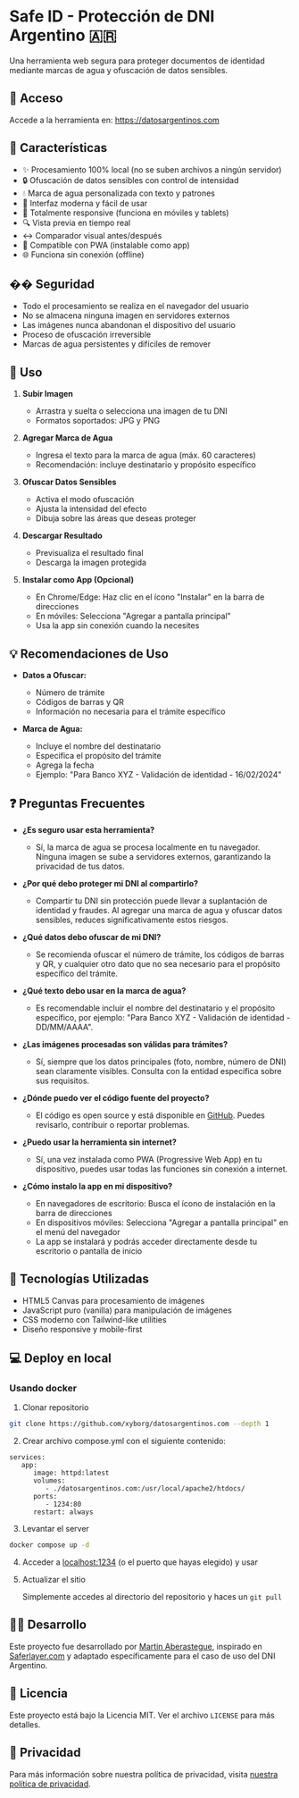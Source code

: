 # Safe ID - Protección de DNI Argentino 🇦🇷

Una herramienta web segura para proteger documentos de identidad mediante marcas de agua y ofuscación de datos sensibles.

## 🔗 Acceso

Accede a la herramienta en: https://datosargentinos.com

## 🌟 Características

- ✨ Procesamiento 100% local (no se suben archivos a ningún servidor)
- 🔒 Ofuscación de datos sensibles con control de intensidad
- 💧 Marca de agua personalizada con texto y patrones
- 🎨 Interfaz moderna y fácil de usar
- 📱 Totalmente responsive (funciona en móviles y tablets)
- 🔍 Vista previa en tiempo real
- ↔️ Comparador visual antes/después
- 📲 Compatible con PWA (instalable como app)
- 🌐 Funciona sin conexión (offline)

## ��️ Seguridad

- Todo el procesamiento se realiza en el navegador del usuario
- No se almacena ninguna imagen en servidores externos
- Las imágenes nunca abandonan el dispositivo del usuario
- Proceso de ofuscación irreversible
- Marcas de agua persistentes y difíciles de remover

## 🚀 Uso

1. **Subir Imagen**
   - Arrastra y suelta o selecciona una imagen de tu DNI
   - Formatos soportados: JPG y PNG

2. **Agregar Marca de Agua**
   - Ingresa el texto para la marca de agua (máx. 60 caracteres)
   - Recomendación: incluye destinatario y propósito específico

3. **Ofuscar Datos Sensibles**
   - Activa el modo ofuscación
   - Ajusta la intensidad del efecto
   - Dibuja sobre las áreas que deseas proteger

4. **Descargar Resultado**
   - Previsualiza el resultado final
   - Descarga la imagen protegida

5. **Instalar como App (Opcional)**
   - En Chrome/Edge: Haz clic en el ícono "Instalar" en la barra de direcciones
   - En móviles: Selecciona "Agregar a pantalla principal"
   - Usa la app sin conexión cuando la necesites

## 💡 Recomendaciones de Uso

- **Datos a Ofuscar:**
  - Número de trámite
  - Códigos de barras y QR
  - Información no necesaria para el trámite específico

- **Marca de Agua:**
  - Incluye el nombre del destinatario
  - Especifica el propósito del trámite
  - Agrega la fecha
  - Ejemplo: "Para Banco XYZ - Validación de identidad - 16/02/2024"

## ❓ Preguntas Frecuentes

- **¿Es seguro usar esta herramienta?**
  - Sí, la marca de agua se procesa localmente en tu navegador. Ninguna imagen se sube a servidores externos, garantizando la privacidad de tus datos.

- **¿Por qué debo proteger mi DNI al compartirlo?**
  - Compartir tu DNI sin protección puede llevar a suplantación de identidad y fraudes. Al agregar una marca de agua y ofuscar datos sensibles, reduces significativamente estos riesgos.

- **¿Qué datos debo ofuscar de mi DNI?**
  - Se recomienda ofuscar el número de trámite, los códigos de barras y QR, y cualquier otro dato que no sea necesario para el propósito específico del trámite.

- **¿Qué texto debo usar en la marca de agua?**
  - Es recomendable incluir el nombre del destinatario y el propósito específico, por ejemplo: "Para Banco XYZ - Validación de identidad - DD/MM/AAAA".

- **¿Las imágenes procesadas son válidas para trámites?**
  - Sí, siempre que los datos principales (foto, nombre, número de DNI) sean claramente visibles. Consulta con la entidad específica sobre sus requisitos.

- **¿Dónde puedo ver el código fuente del proyecto?**
  - El código es open source y está disponible en [GitHub](https://github.com/Xyborg/datosargentinos.com). Puedes revisarlo, contribuir o reportar problemas.

- **¿Puedo usar la herramienta sin internet?**
  - Sí, una vez instalada como PWA (Progressive Web App) en tu dispositivo, puedes usar todas las funciones sin conexión a internet.

- **¿Cómo instalo la app en mi dispositivo?**
  - En navegadores de escritorio: Busca el ícono de instalación en la barra de direcciones
  - En dispositivos móviles: Selecciona "Agregar a pantalla principal" en el menú del navegador
  - La app se instalará y podrás acceder directamente desde tu escritorio o pantalla de inicio

## 🔧 Tecnologías Utilizadas

- HTML5 Canvas para procesamiento de imágenes
- JavaScript puro (vanilla) para manipulación de imágenes
- CSS moderno con Tailwind-like utilities
- Diseño responsive y mobile-first

## 💻️ Deploy en local

### Usando docker

1. Clonar repositorio
```bash
git clone https://github.com/xyborg/datosargentinos.com --depth 1
```
2. Crear archivo compose.yml con el siguiente contenido:
```docker
services:
   app:
      image: httpd:latest
      volumes:
         - ./datosargentinos.com:/usr/local/apache2/htdocs/
      ports:
         - 1234:80
      restart: always
```
3. Levantar el server
```bash
docker compose up -d
```
4. Acceder a [localhost:1234](http://localhost:1234) (o el puerto que hayas elegido) y usar
5. Actualizar el sitio

   Simplemente accedes al directorio del repositorio y haces un `git pull`

## 👨‍💻 Desarrollo

Este proyecto fue desarrollado por [Martin Aberastegue](https://www.martinaberastegue.com), inspirado en [Saferlayer.com](https://saferlayer.com) y adaptado específicamente para el caso de uso del DNI Argentino.

## 📄 Licencia

Este proyecto está bajo la Licencia MIT. Ver el archivo `LICENSE` para más detalles.

## 🔐 Privacidad

Para más información sobre nuestra política de privacidad, visita [nuestra política de privacidad](https://www.iubenda.com/privacy-policy/69980701). 
